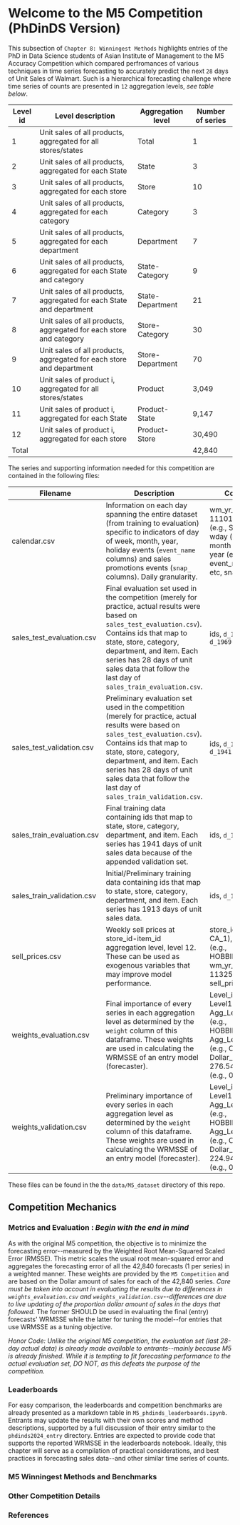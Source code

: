 # Welcome to the M5 Competition (PhDinDS Version)

This subsection of `Chapter 8: Winningest Methods` highlights entries of the PhD in Data Science students of Asian Institute of Management to the M5 Accuracy Competition which compared perfromances of various techniques in time series forecasting to accurately predict the next `28` days of Unit Sales of Walmart. Such is a hierarchical forecasting challenge where time series of counts are presented in `12` aggregation levels, *see table below*.

| Level id | Level description                                                    | Aggregation level | Number of series |
|----------|----------------------------------------------------------------------|-------------------|------------------|
| 1        | Unit sales of all products, aggregated for all stores/states         | Total             | 1                |
| 2        | Unit sales of all products, aggregated for each State                | State             | 3                |
| 3        | Unit sales of all products, aggregated for each store                | Store             | 10               |
| 4        | Unit sales of all products, aggregated for each category             | Category          | 3                |
| 5        | Unit sales of all products, aggregated for each department           | Department        | 7                |
| 6        | Unit sales of all products, aggregated for each State and category   | State-Category    | 9                |
| 7        | Unit sales of all products, aggregated for each State and department | State-Department  | 21               |
| 8        | Unit sales of all products, aggregated for each store and category   | Store-Category    | 30               |
| 9        | Unit sales of all products, aggregated for each store and department | Store-Department  | 70               |
| 10       | Unit sales of product i, aggregated for all stores/states            | Product           | 3,049            |
| 11       | Unit sales of product i, aggregated for each State                   | Product-State     | 9,147            |
| 12       | Unit sales of product i, aggregated for each store                   | Product-Store     | 30,490           |
| Total    |                                                                      |                   | 42,840           |

The series and supporting information needed for this competition are contained in the following files:

| Filename | Description | Columns |
|---|---|---|
| calendar.csv | Information on each day spanning the entire dataset (from training to evaluation) specific to indicators of day of week, month, year, holiday events (`event_name` columns) and sales promotions events (`snap_` columns).  Daily granularity. | wm_yr_wk (e.g., 11101), weekday (e.g., Saturday), wday (e.g., 1), month (e.g., 1), year (e.g., 2011), event_name_1 etc, snap_CA etc. |
| sales_test_evaluation.csv | Final evaluation set used in the competition (merely for practice, actual results were based on `sales_test_evaluation.csv`). Contains ids that map to state, store, category, department, and item. Each series has 28 days of unit sales data that follow the last day of `sales_train_evaluation.csv`. | ids, `d_1941` to `d_1969` |
| sales_test_validation.csv | Preliminary evaluation set used in the competition (merely for practice, actual results were based on `sales_test_evaluation.csv`). Contains ids that map to state, store, category, department, and item. Each series has 28 days of unit sales data that follow the last day of `sales_train_validation.csv`. | ids, `d_1914` to `d_1941` |
| sales_train_evaluation.csv | Final training data containing ids that map to state, store, category, department, and item. Each series has 1941 days of unit sales data because of the appended validation set. | ids, `d_1` to `d_1941` |
| sales_train_validation.csv | Initial/Preliminary training data containing ids that map to state, store, category, department, and item. Each series has 1913 days of unit sales data. | ids, `d_1` to `d_1913` |
| sell_prices.csv | Weekly sell prices at store_id-item_id aggregation level, level 12. These can be used as exogenous variables that may improve model performance. | store_id (e.g., CA_1), item_id (e.g., HOBBIES_1_001), wm_yr_wk (e.g., 11325), sell_price (9.58) |
| weights_evaluation.csv | Final importance of every series in each aggregation level as determined by the `weight` column of this dataframe. These weights are used in calculating the WRMSSE of an entry model (forecaster). | Level_id (e.g., Level12), Agg_Level_1 (e.g., HOBBIES_1_001), Agg_Level_2 (e.g., CA_1), Dollar_Sales (e.g., 276.54), weight (e.g., 0.000071) |
| weights_validation.csv | Preliminary importance of every series in each aggregation level as determined by the `weight` column of this dataframe. These weights are used in calculating the WRMSSE of an entry model (forecaster). | Level_id (e.g., Level12), Agg_Level_1 (e.g., HOBBIES_1_001), Agg_Level_2 (e.g., CA_1), Dollar_Sales (e.g., 224.94), weight (e.g., 0.000060) |

These files can be found in the the `data/M5_dataset` directory of this repo.


## Competition Mechanics

### Metrics and Evaluation : *Begin with the end in mind*
As with the original M5 competition, the objective is to minimize the forecasting error--measured by the Weighted Root Mean-Squared Scaled Error (RMSSE). This metric scales the usual root mean-squared error and aggregates the forecasting error of all the 42,840 forecasts (1 per series) in a weighted manner. These weights are provided by the `M5 Competition` and are based on the Dollar amount of sales for each of the 42,840 series. *Care must be taken into account in evaluating the results due to differences in `weights_evaluation.csv` and `weights_validation.csv`--differences are due to live updating of the proportion dollar amount of sales in the days that followed*. The former SHOULD be used in evaluating the final (entry) forecasts' WRMSSE while the latter for tuning the model--for entries that use WRMSSE as a tuning objective.

*Honor Code: Unlike the original M5 competition, the evaluation set (last 28-day actual data) is already made available to entrants--mainly because M5 is already finished. While it is tempting to fit forecasting performance to the actual evaluation set, DO NOT, as this defeats the purpose of the competition.*


### Leaderboards
For easy comparison, the leaderboards and competition benchmarks are already presented as a markdown table in `M5_phdinds_leaderboards.ipynb`. Entrants may update the results with their own scores and method descriptions, supported by a full discussion of their entry similar to the `phdinds2024_entry` directory. Entries are expected to provide code that supports the reported WRMSSE in the leaderboards notebook. Ideally, this chapter will serve as a compilation of practical considerations, and best practices in forecasting sales data--and other similar time series of counts.


### M5 Winningest Methods and Benchmarks


### Other Competition Details


### References


